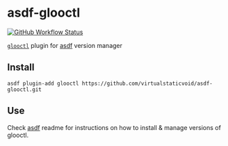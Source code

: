 # asdf-glooctl

[![GitHub Workflow Status](https://img.shields.io/github/workflow/status/virtualstaticvoid/asdf-glooctl/Main%20Workflow?style=flat-square)](https://github.com/virtualstaticvoid/asdf-glooctl/actions)

[`glooctl`][util] plugin for [asdf](https://github.com/asdf-vm/asdf) version manager

## Install

```
asdf plugin-add glooctl https://github.com/virtualstaticvoid/asdf-glooctl.git
```

## Use

Check [asdf](https://github.com/asdf-vm/asdf) readme for instructions on how to install & manage versions of glooctl.

[util]: https://github.com/solo-io/glooctl
